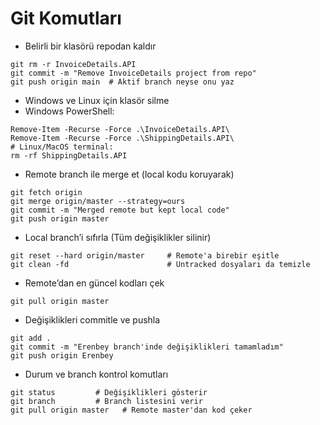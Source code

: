 # Git Komutları

* Belirli bir klasörü repodan kaldır
```razor
git rm -r InvoiceDetails.API
git commit -m "Remove InvoiceDetails project from repo"
git push origin main  # Aktif branch neyse onu yaz
```

* Windows ve Linux için klasör silme
* Windows PowerShell:
```razor
Remove-Item -Recurse -Force .\InvoiceDetails.API\
Remove-Item -Recurse -Force .\ShippingDetails.API\
# Linux/MacOS terminal:
rm -rf ShippingDetails.API
```

* Remote branch ile merge et (local kodu koruyarak)
```razor
git fetch origin
git merge origin/master --strategy=ours
git commit -m "Merged remote but kept local code"
git push origin master
```

* Local branch’i sıfırla (Tüm değişiklikler silinir)
```razor
git reset --hard origin/master     # Remote'a birebir eşitle
git clean -fd                      # Untracked dosyaları da temizle
```

* Remote’dan en güncel kodları çek
```razor
git pull origin master
```
* Değişiklikleri commitle ve pushla
```razor
git add .
git commit -m "Erenbey branch'inde değişiklikleri tamamladım"
git push origin Erenbey
```

* Durum ve branch kontrol komutları
```razor
git status         # Değişiklikleri gösterir
git branch         # Branch listesini verir
git pull origin master   # Remote master'dan kod çeker
```
